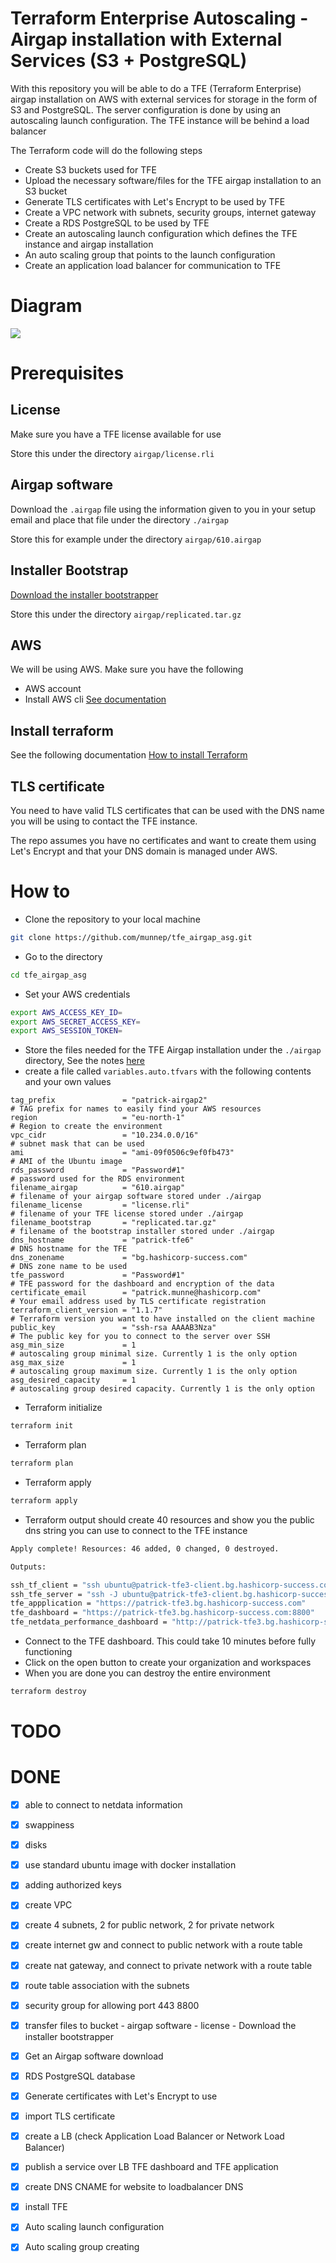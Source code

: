 # Terraform Enterprise Autoscaling - Airgap installation with External Services (S3 + PostgreSQL)

With this repository you will be able to do a TFE (Terraform Enterprise) airgap installation on AWS with external services for storage in the form of S3 and PostgreSQL. The server configuration is done by using an autoscaling launch configuration. The TFE instance will be behind a load balancer

The Terraform code will do the following steps

- Create S3 buckets used for TFE
- Upload the necessary software/files for the TFE airgap installation to an S3 bucket
- Generate TLS certificates with Let's Encrypt to be used by TFE
- Create a VPC network with subnets, security groups, internet gateway
- Create a RDS PostgreSQL to be used by TFE
- Create an autoscaling launch configuration which defines the TFE instance and airgap installation
- An auto scaling group that points to the launch configuration
- Create an application load balancer for communication to TFE


# Diagram

![](diagram/diagram_tfe_asg.png)  

# Prerequisites

## License
Make sure you have a TFE license available for use

Store this under the directory `airgap/license.rli`

## Airgap software
Download the `.airgap` file using the information given to you in your setup email and place that file under the directory `./airgap`

Store this for example under the directory `airgap/610.airgap`

## Installer Bootstrap
[Download the installer bootstrapper](https://install.terraform.io/airgap/latest.tar.gz)

Store this under the directory `airgap/replicated.tar.gz`

## AWS
We will be using AWS. Make sure you have the following
- AWS account  
- Install AWS cli [See documentation](https://docs.aws.amazon.com/cli/latest/userguide/install-cliv2.html)

## Install terraform  
See the following documentation [How to install Terraform](https://learn.hashicorp.com/tutorials/terraform/install-cli)

## TLS certificate
You need to have valid TLS certificates that can be used with the DNS name you will be using to contact the TFE instance.  
  
The repo assumes you have no certificates and want to create them using Let's Encrypt and that your DNS domain is managed under AWS. 



# How to

- Clone the repository to your local machine
```sh
git clone https://github.com/munnep/tfe_airgap_asg.git
```
- Go to the directory
```sh
cd tfe_airgap_asg
```
- Set your AWS credentials
```sh
export AWS_ACCESS_KEY_ID=
export AWS_SECRET_ACCESS_KEY=
export AWS_SESSION_TOKEN=
```
- Store the files needed for the TFE Airgap installation under the `./airgap` directory, See the notes [here](./airgap/README.md)
- create a file called `variables.auto.tfvars` with the following contents and your own values
```hcl
tag_prefix               = "patrick-airgap2"                          # TAG prefix for names to easily find your AWS resources
region                   = "eu-north-1"                               # Region to create the environment
vpc_cidr                 = "10.234.0.0/16"                            # subnet mask that can be used 
ami                      = "ami-09f0506c9ef0fb473"                    # AMI of the Ubuntu image  
rds_password             = "Password#1"                               # password used for the RDS environment
filename_airgap          = "610.airgap"                               # filename of your airgap software stored under ./airgap
filename_license         = "license.rli"                              # filename of your TFE license stored under ./airgap
filename_bootstrap       = "replicated.tar.gz"                        # filename of the bootstrap installer stored under ./airgap
dns_hostname             = "patrick-tfe6"                             # DNS hostname for the TFE
dns_zonename             = "bg.hashicorp-success.com"                 # DNS zone name to be used
tfe_password             = "Password#1"                               # TFE password for the dashboard and encryption of the data
certificate_email        = "patrick.munne@hashicorp.com"              # Your email address used by TLS certificate registration
terraform_client_version = "1.1.7"                                    # Terraform version you want to have installed on the client machine
public_key               = "ssh-rsa AAAAB3Nza"                        # The public key for you to connect to the server over SSH
asg_min_size             = 1                                          # autoscaling group minimal size. Currently 1 is the only option
asg_max_size             = 1                                          # autoscaling group maximum size. Currently 1 is the only option
asg_desired_capacity     = 1                                          # autoscaling group desired capacity. Currently 1 is the only option
```
- Terraform initialize
```sh
terraform init
```
- Terraform plan
```sh
terraform plan
```
- Terraform apply
```sh
terraform apply
```
- Terraform output should create 40 resources and show you the public dns string you can use to connect to the TFE instance
```sh
Apply complete! Resources: 46 added, 0 changed, 0 destroyed.

Outputs:

ssh_tf_client = "ssh ubuntu@patrick-tfe3-client.bg.hashicorp-success.com"
ssh_tfe_server = "ssh -J ubuntu@patrick-tfe3-client.bg.hashicorp-success.com ubuntu@<internal ip address of the TFE server>"
tfe_appplication = "https://patrick-tfe3.bg.hashicorp-success.com"
tfe_dashboard = "https://patrick-tfe3.bg.hashicorp-success.com:8800"
tfe_netdata_performance_dashboard = "http://patrick-tfe3.bg.hashicorp-success.com:19999"
```
- Connect to the TFE dashboard. This could take 10 minutes before fully functioning
- Click on the open button to create your organization and workspaces
- When you are done you can destroy the entire environment
```sh
terraform destroy
```



# TODO


# DONE
- [x] able to connect to netdata information
- [x] swappiness
- [x] disks
- [x] use standard ubuntu image with docker installation
- [x] adding authorized keys 
- [x] create VPC
- [x] create 4 subnets, 2 for public network, 2 for private network
- [x] create internet gw and connect to public network with a route table
- [x] create nat gateway, and connect to private network with a route table
- [x] route table association with the subnets 
- [x] security group for allowing port 443 8800
- [x] transfer files to bucket
      - airgap software
      - license
      - Download the installer bootstrapper
- [x] Get an Airgap software download
- [x] RDS PostgreSQL database
- [x] Generate certificates with Let's Encrypt to use
- [x] import TLS certificate
- [x] create a LB (check Application Load Balancer or Network Load Balancer)
- [x] publish a service over LB TFE dashboard and TFE application
- [x] create DNS CNAME for website to loadbalancer DNS
- [x] install TFE
- [x] Auto scaling launch configuration
- [x] Auto scaling group creating


